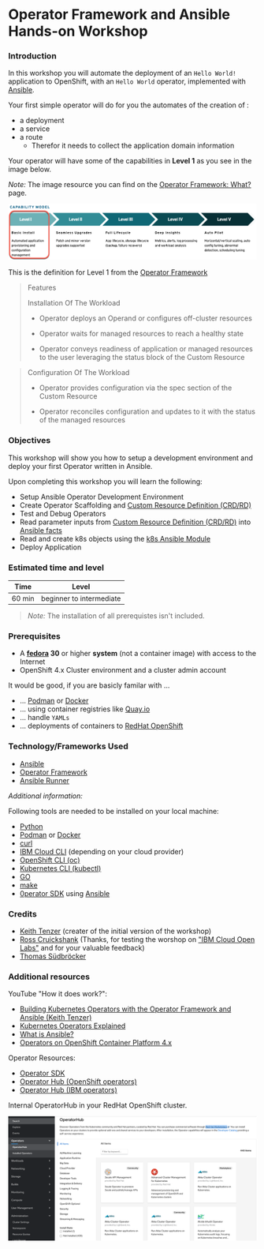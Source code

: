 # Operator Framework and Ansible Hands-on Workshop

### Introduction

In this workshop you will automate the deployment of an `Hello World!` application to OpenShift, with an `Hello World` operator, implemented with [Ansible](https://www.ansible.com/).

Your first simple operator will do for you the automates of the creation of :

  * a deployment
  * a service
  * a route
    * Therefor it needs to collect the application domain information

Your operator will have some of the capabilities in **Level 1** as you see in the image below.

_Note:_ The image resource you can find on the [Operator Framework: What?](https://operatorframework.io/what/) page.

![](./images/capability-model-operatorframework.png)

This is the definition for Level 1 from the [Operator Framework](https://operatorframework.io/operator-capabilities/)

>Features
>
>Installation Of The Workload
>
>* Operator deploys an Operand or configures off-cluster resources
>
>* Operator waits for managed resources to reach a healthy state
>
>* Operator conveys readiness of application or managed resources to the user leveraging the status block of the Custom Resource

>Configuration Of The Workload
>
>* Operator provides configuration via the spec section of the Custom Resource
>
>* Operator reconciles configuration and updates to it with the status of the managed resources

### Objectives

This workshop will show you how to setup a development environment and deploy your first Operator written in Ansible. 

Upon completing this workshop you will learn the following:

* Setup Ansible Operator Development Environment
* Create Operator Scaffolding and [Custom Resource Definition (CRD/RD)](https://docs.openshift.com/container-platform/4.5/rest_api/extension_apis/customresourcedefinition-apiextensions-k8s-io-v1.html)
* Test and Debug Operators
* Read parameter inputs from [Custom Resource Definition (CRD/RD)](https://docs.openshift.com/container-platform/4.5/rest_api/extension_apis/customresourcedefinition-apiextensions-k8s-io-v1.html) into [Ansible facts](https://docs.ansible.com/ansible/latest/user_guide/playbooks_vars_facts.html)
* Read and create k8s objects using the [k8s Ansible Module](https://docs.ansible.com/ansible/latest/collections/community/kubernetes/k8s_info_module.html)
* Deploy Application

### Estimated time and level

|  Time | Level |  
| - | - | 
| 60 min | beginner to intermediate  | 

> _Note:_ The installation of all prerequistes isn't included.

### Prerequisites

* A **[fedora](https://fedoraproject.org/) 30** or higher **system** (not a container image) with access to the Internet
* OpenShift 4.x Cluster environment and a cluster admin account

It would be good, if you are basicly familar with ...

* ... [Podman](https://podman.io/) or [Docker](https://www.docker.com/get-started)
* ... using container registries like [Quay.io](https://quay.io/) 
* ... handle `YAMLs`
* ... deployments of containers to [RedHat OpenShift](https://www.openshift.com/)

### Technology/Frameworks Used

* [Ansible](https://www.ansible.com/)
* [Operator Framework](https://operatorframework.io/)
* [Ansible Runner](https://github.com/ansible/ansible-runner)

_Additional information:_ 

Following tools are needed to be installed on your local machine:

* [Python](https://www.python.org/)
* [Podman](https://podman.io/) or [Docker](https://www.docker.com/get-started)
* [curl](https://curl.se)
* [IBM Cloud CLI](https://cloud.ibm.com/docs/cli?topic=cli-getting-started) (depending on your cloud provider)
* [OpenShift CLI (oc)](https://docs.openshift.com/container-platform/4.5/welcome/index.html)
* [Kubernetes CLI (kubectl)](https://kubernetes.io/docs/reference/kubectl/kubectl/)
* [GO](https://golang.org/)
* [make](https://en.wikipedia.org/wiki/Make_(software))
* [0perator SDK](https://sdk.operatorframework.io/) using [Ansible](https://www.ansible.com/)

### Credits

* [Keith Tenzer](http://keithtenzer.com) (creater of the initial version of the workshop)
* [Ross Cruickshank](https://www.linkedin.com/in/ross-cruickshank) (Thanks, for testing the worshop on ["IBM Cloud Open Labs"](https://developer.ibm.com/openlabs/openshift) and for your valuable feedback)
* [Thomas Südbröcker](https://twitter.com/tsuedbroecker)

### Additional resources

YouTube "How it does work?":

* [Building Kubernetes Operators with the Operator Framework and Ansible (Keith Tenzer)](https://youtu.be/5XZZxhwb_xs)
* [Kubernetes Operators Explained](https://youtu.be/i9V4oCa5f9I)
* [What is Ansible?](https://youtu.be/fHO1X93e4WA)
* [Operators on OpenShift Container Platform 4.x](https://youtu.be/JMrxPyv9nxQ)

Operator Resources:

* [Operator SDK](https://sdk.operatorframework.io/)
* [Operator Hub (OpenShift operators)](https://operatorhub.io/?category=OpenShift+Optional)
* [Operator Hub (IBM operators)](https://operatorhub.io/?keyword=IBM)

Internal OperatorHub in your RedHat OpenShift cluster.

![](./images/operatorhub.png)



